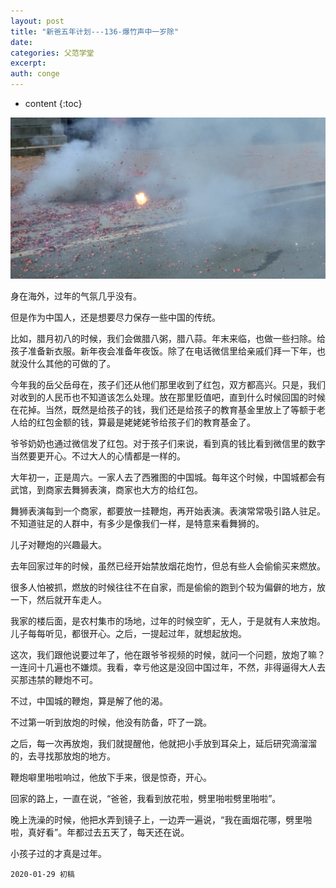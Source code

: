 ```yaml
---
layout: post
title: "新爸五年计划---136-爆竹声中一岁除"
date:
categories: 父范学堂
excerpt:
auth: conge
---
```

* content
{:toc}

![ ](/assets/images/父范学堂/118382-fb08fa0faafc9ac3.png)

身在海外，过年的气氛几乎没有。

但是作为中国人，还是想要尽力保存一些中国的传统。

比如，腊月初八的时候，我们会做腊八粥，腊八蒜。年末来临，也做一些扫除。给孩子准备新衣服。新年夜会准备年夜饭。除了在电话微信里给亲戚们拜一下年，也就没什么其他的可做的了。

今年我的岳父岳母在，孩子们还从他们那里收到了红包，双方都高兴。只是，我们对收到的人民币也不知道该怎么处理。放在那里贬值吧，直到什么时候回国的时候在花掉。当然，既然是给孩子的钱，我们还是给孩子的教育基金里放上了等额于老人给的红包金额的钱，算最是姥姥姥爷给孩子们的教育基金了。

爷爷奶奶也通过微信发了红包。对于孩子们来说，看到真的钱比看到微信里的数字当然要更开心。不过大人的心情都是一样的。

大年初一，正是周六。一家人去了西雅图的中国城。每年这个时候，中国城都会有武馆，到商家去舞狮表演，商家也大方的给红包。

舞狮表演每到一个商家，都要放一挂鞭炮，再开始表演。表演常常吸引路人驻足。不知道驻足的人群中，有多少是像我们一样，是特意来看舞狮的。

儿子对鞭炮的兴趣最大。

去年回家过年的时候，虽然已经开始禁放烟花炮竹，但总有些人会偷偷买来燃放。

很多人怕被抓，燃放的时候往往不在自家，而是偷偷的跑到个较为偏僻的地方，放一下，然后就开车走人。

我家的楼后面，是农村集市的场地，过年的时候空旷，无人，于是就有人来放炮。儿子每每听见，都很开心。之后，一提起过年，就想起放炮。

这次，我们跟他说要过年了，他在跟爷爷视频的时候，就问一个问题，放炮了嘛？一连问十几遍也不嫌烦。我看，幸亏他这是没回中国过年，不然，非得逼得大人去买那违禁的鞭炮不可。

不过，中国城的鞭炮，算是解了他的渴。

不过第一听到放炮的时候，他没有防备，吓了一跳。

之后，每一次再放炮，我们就提醒他，他就把小手放到耳朵上，延后研究滴溜溜的，去寻找那放炮的地方。

鞭炮噼里啪啦响过，他放下手来，很是惊奇，开心。

回家的路上，一直在说，“爸爸，我看到放花啦，劈里啪啦劈里啪啦”。

晚上洗澡的时候，他把水弄到镜子上，一边弄一遍说，“我在画烟花哪，劈里啪啦，真好看”。年都过去五天了，每天还在说。

小孩子过的才真是过年。


```
2020-01-29 初稿
```
